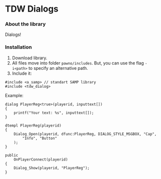 # TDW Dialogs

### About the library
Dialogs!

### Installation
1. Download library.
2. All files move into folder `pawno/includes`. But, you can use the flag `-i<path>` to specify an alternative path.
3. Include it:
```PAWN
#include <a_samp> // standart SAMP library
#include <tdw_dialog>
```

Example:
```pawn
dialog PlayerReg<true>(playerid, inputtext[])
{
	printf("Your text: %s", inputtext[]);
}

dtempl PlayerReg(playerid)
{
	Dialog_Open(playerid, dfunc:PlayerReg, DIALOG_STYLE_MSGBOX, "Cap",
		"Info", "Button"
	);
}

public
	OnPlayerConnect(playerid)
{
	Dialog_Show(playerid, "PlayerReg");
}
```
